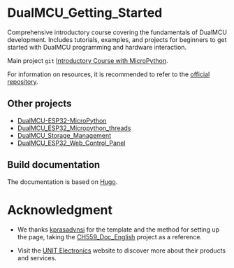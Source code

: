 # DualMCU_Getting_Started

Comprehensive introductory course covering the fundamentals of DualMCU development. Includes tutorials, examples, and projects for beginners to get started with DualMCU programming and hardware interaction.


Main project `git`
[Introductory Course with MicroPython]().

For information on resources, it is recommended to refer to the [official repository](https://github.com/UNIT-Electronics/DualMCU).



## Other projects
+ [DualMCU-ESP32-MicroPython](https://github.com/UNIT-Electronics/DualMCU-ESP32-MicroPython)
+ [DualMCU_ESP32_Micropython_threads](https://github.com/UNIT-Electronics/DualMCU_ESP32_Micropython_threads)
 + [DualMCU_Storage_Management](https://github.com/UNIT-Electronics/DualMCU_Storage_Management)
 + [DualMCU_ESP32_Web_Control_Panel](https://github.com/UNIT-Electronics/DualMCU_ESP32_Web_Control_Panel)


## Build documentation

The documentation is based on [Hugo](https://gohugo.io/).

# Acknowledgment


+ We thanks [kprasadvnsi](https://github.com/kprasadvnsi) for the template and the method for setting up the page, taking the [CH559_Doc_English](https://github.com/kprasadvnsi/CH559_Doc_English) project as a reference.

+ Visit the [UNIT Electronics](https://uelectronics.com/) website to discover more about their products and services.